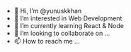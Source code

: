 - 👋 Hi, I’m @yunuskkhan
- 👀 I’m interested in Web Development 
- 🌱 I’m currently learning React & Node
- 💞️ I’m looking to collaborate on ...
- 📫 How to reach me ...

<!---
yunuskkhan/yunuskkhan is a ✨ special ✨ repository because its `README.md` (this file) appears on your GitHub profile.
You can click the Preview link to take a look at your changes.
--->
